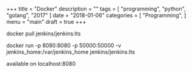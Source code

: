 +++
title = "Docker"
description = ""
tags = [
    "programming",
    "python",
    "golang",
    "2017"
]
date = "2018-01-06"
categories = [
    "Programming",
]
menu = "main"
draft = true
+++

docker pull jenkins/jenkins:lts

docker run -p 8080:8080 -p 50000:50000 -v jenkins_home:/var/jenkins_home jenkins/jenkins:lts

available on localhost:8080